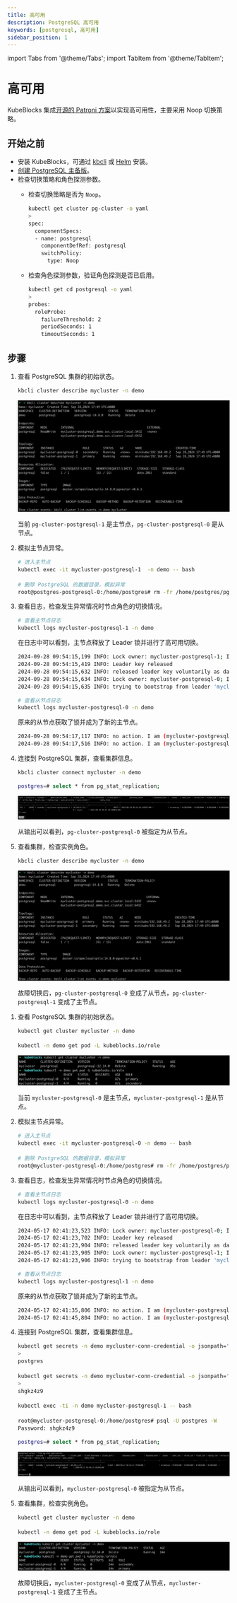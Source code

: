 ```yaml
---
title: 高可用
description: PostgreSQL 高可用
keywords: [postgresql, 高可用]
sidebar_position: 1
---
```


import Tabs from '@theme/Tabs';
import TabItem from '@theme/TabItem';

# 高可用

KubeBlocks 集成[开源的 Patroni 方案](https://patroni.readthedocs.io/en/latest/)以实现高可用性，主要采用 Noop 切换策略。

## 开始之前

* 安装 KubeBlocks，可通过 [kbcli](./../../installation/install-with-kbcli/install-kubeblocks-with-kbcli.md) 或 [Helm](./../../installation/install-with-helm/install-kubeblocks.md) 安装。
* [创建 PostgreSQL 主备版](./../cluster-management/create-and-connect-a-postgresql-cluster.md)。
* 检查切换策略和角色探测参数。
  * 检查切换策略是否为 `Noop`。

    ```bash
    kubectl get cluster pg-cluster -o yaml
    >
    spec:
      componentSpecs:
      - name: postgresql
        componentDefRef: postgresql
        switchPolicy:
          type: Noop
    ```

  * 检查角色探测参数，验证角色探测是否已启用。

    ```bash
    kubectl get cd postgresql -o yaml
    >
    probes:
      roleProbe:
        failureThreshold: 2
        periodSeconds: 1
        timeoutSeconds: 1
    ```

## 步骤

<Tabs>

<TabItem value="kbcli" label="kbcli" default>

1. 查看 PostgreSQL 集群的初始状态。

   ```bash
   kbcli cluster describe mycluster -n demo
   ```

   ![PostgreSQL 集群原始状态](./../../../img/pgsql-ha-before.png)

   当前 `pg-cluster-postgresql-1` 是主节点，`pg-cluster-postgresql-0` 是从节点。

2. 模拟主节点异常。

   ```bash
   # 进入主节点
   kubectl exec -it mycluster-postgresql-1  -n demo -- bash

   # 删除 PostgreSQL 的数据目录，模拟异常
   root@postgres-postgresql-0:/home/postgres# rm -fr /home/postgres/pgdata/pgroot/data
   ```

3. 查看日志，检查发生异常情况时节点角色的切换情况。

   ```bash
   # 查看主节点日志
   kubectl logs mycluster-postgresql-1 -n demo
   ```

   在日志中可以看到，主节点释放了 Leader 锁并进行了高可用切换。

   ```bash
   2024-09-28 09:54:15,199 INFO: Lock owner: mycluster-postgresql-1; I am mycluster-postgresql-1
   2024-09-28 09:54:15,419 INFO: Leader key released
   2024-09-28 09:54:15,632 INFO: released leader key voluntarily as data dir empty and currently leader
   2024-09-28 09:54:15,634 INFO: Lock owner: mycluster-postgresql-0; I am mycluster-postgresql-1
   2024-09-28 09:54:15,635 INFO: trying to bootstrap from leader 'mycluster-postgresql-0'
   ```

   ```bash
   # 查看从节点日志
   kubectl logs mycluster-postgresql-0 -n demo
   ```

   原来的从节点获取了锁并成为了新的主节点。

   ```bash
   2024-09-28 09:54:17,117 INFO: no action. I am (mycluster-postgresql-0), the leader with the lock
   2024-09-28 09:54:17,516 INFO: no action. I am (mycluster-postgresql-0), the leader with the lock
   ```

4. 连接到 PostgreSQL 集群，查看集群信息。

   ```bash
   kbcli cluster connect mycluster -n demo
   ```

   ```bash
   postgres=# select * from pg_stat_replication;
   ```

   ![PostgreSQL 集群信息](./../../../img/pgsql-ha-pg_stat_replication.png)

   从输出可以看到，`pg-cluster-postgresql-0` 被指定为从节点。

5. 查看集群，检查实例角色。

   ```bash
   kbcli cluster describe mycluster -n demo
   ```

   ![PostgreSQL 高可用切换后集群状态](../../../img/pgsql-ha-after.png)

   故障切换后，`pg-cluster-postgresql-0` 变成了从节点，`pg-cluster-postgresql-1` 变成了主节点。

</TabItem>

<TabItem value="kubectl" label="kubectl">

1. 查看 PostgreSQL 集群的初始状态。

   ```bash
   kubectl get cluster mycluster -n demo

   kubectl -n demo get pod -L kubeblocks.io/role
   ```

   ![PostgreSQL 集群原始状态](./../../../img/api-ha-pg-original-status.png)

   当前 `mycluster-postgresql-0` 是主节点，`mycluster-postgresql-1` 是从节点。

2. 模拟主节点异常。

   ```bash
   # 进入主节点
   kubectl exec -it mycluster-postgresql-0 -n demo -- bash

   # 删除 PostgreSQL 的数据目录，模拟异常
   root@mycluster-postgresql-0:/home/postgres# rm -fr /home/postgres/pgdata/pgroot/data
   ```

3. 查看日志，检查发生异常情况时节点角色的切换情况。

   ```bash
   # 查看主节点日志
   kubectl logs mycluster-postgresql-0 -n demo
   ```

   在日志中可以看到，主节点释放了 Leader 锁并进行了高可用切换。

   ```bash
   2024-05-17 02:41:23,523 INFO: Lock owner: mycluster-postgresql-0; I am mycluster-postgresql-0
   2024-05-17 02:41:23,702 INFO: Leader key released
   2024-05-17 02:41:23,904 INFO: released leader key voluntarily as data dir empty and currently leader
   2024-05-17 02:41:23,905 INFO: Lock owner: mycluster-postgresql-1; I am mycluster-postgresql-0
   2024-05-17 02:41:23,906 INFO: trying to bootstrap from leader 'mycluster-postgresql-1'
   ```

   ```bash
   # 查看从节点日志
   kubectl logs mycluster-postgresql-1 -n demo
   ```

   原来的从节点获取了锁并成为了新的主节点。

   ```bash
   2024-05-17 02:41:35,806 INFO: no action. I am (mycluster-postgresql-1), the leader with the lock
   2024-05-17 02:41:45,804 INFO: no action. I am (mycluster-postgresql-1), the leader with the lock
   ```

4. 连接到 PostgreSQL 集群，查看集群信息。

   ```bash
   kubectl get secrets -n demo mycluster-conn-credential -o jsonpath='{.data.\username}' | base64 -d
   >
   postgres

   kubectl get secrets -n demo mycluster-conn-credential -o jsonpath='{.data.\password}' | base64 -d
   >
   shgkz4z9

   kubectl exec -ti -n demo mycluster-postgresql-1 -- bash

   root@mycluster-postgresql-0:/home/postgres# psql -U postgres -W
   Password: shgkz4z9
   ```

   ```bash
   postgres=# select * from pg_stat_replication;
   ```

   ![PostgreSQL 集群信息](./../../../img/api-ha-pg-replication-info.png)

   从输出可以看到，`mycluster-postgresql-0` 被指定为从节点。

5. 查看集群，检查实例角色。

   ```bash
   kubectl get cluster mycluster -n demo

   kubectl -n demo get pod -L kubeblocks.io/role
   ```

   ![PostgreSQL 高可用切换后集群状态](./../../../img/api-ha-pg-after.png)

   故障切换后，`mycluster-postgresql-0` 变成了从节点，`mycluster-postgresql-1` 变成了主节点。

</TabItem>

</Tabs>
